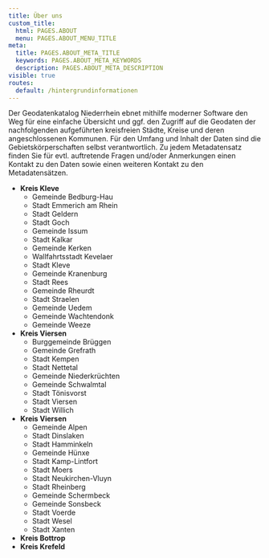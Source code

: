 ```yaml
---
title: Über uns
custom_title:
  html: PAGES.ABOUT
  menu: PAGES.ABOUT_MENU_TITLE
meta:
  title: PAGES.ABOUT_META_TITLE
  keywords: PAGES.ABOUT_META_KEYWORDS
  description: PAGES.ABOUT_META_DESCRIPTION
visible: true
routes:
  default: /hintergrundinformationen
---
```


Der Geodatenkatalog Niederrhein ebnet mithilfe moderner Software den Weg für eine einfache Übersicht und ggf. den Zugriff auf die Geodaten der nachfolgenden aufgeführten kreisfreien Städte, Kreise und deren angeschlossenen Kommunen. Für den Umfang und Inhalt der Daten sind die Gebietskörperschaften selbst verantwortlich. Zu jedem Metadatensatz finden Sie für evtl. auftretende Fragen und/oder Anmerkungen einen Kontakt zu den Daten sowie einen weiteren Kontakt zu den Metadatensätzen.

* **Kreis Kleve**
    * Gemeinde Bedburg-Hau
    * Stadt Emmerich am Rhein
    * Stadt Geldern
    * Stadt Goch
    * Gemeinde Issum
    * Stadt Kalkar
    * Gemeinde Kerken
    * Wallfahrtsstadt Kevelaer
    * Stadt Kleve
    * Gemeinde Kranenburg
    * Stadt Rees
    * Gemeinde Rheurdt
    * Stadt Straelen
    * Gemeinde Uedem
    * Gemeinde Wachtendonk
    * Gemeinde Weeze
* **Kreis Viersen**
    * Burggemeinde Brüggen
    * Gemeinde Grefrath
    * Stadt Kempen
    * Stadt Nettetal
    * Gemeinde Niederkrüchten
    * Gemeinde Schwalmtal
    * Stadt Tönisvorst
    * Stadt Viersen
    * Stadt Willich
* **Kreis Viersen**
    * Gemeinde Alpen
    * Stadt Dinslaken
    * Stadt Hamminkeln
    * Gemeinde Hünxe
    * Stadt Kamp-Lintfort
    * Stadt Moers
    * Stadt Neukirchen-Vluyn
    * Stadt Rheinberg
    * Gemeinde Schermbeck
    * Gemeinde Sonsbeck
    * Stadt Voerde
    * Stadt Wesel
    * Stadt Xanten
* **Kreis Bottrop**
* **Kreis Krefeld**